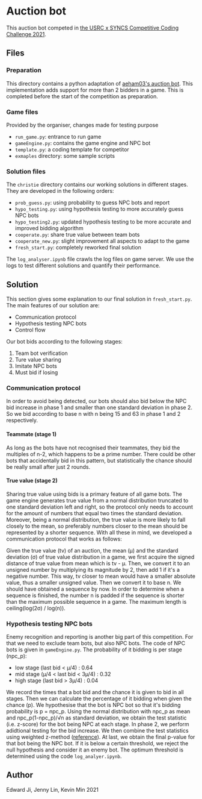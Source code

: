 Auction bot
===

This auction bot competed in [the USRC x SYNCS Competitive Coding Challenge 2021](http://auctions11.usydrobotics.club/).

## Files

### Preparation
This directory contains a python adaptation of [aeham03's auction bot](https://github.com/aehm03/auction-bot). This implementation 
adds support for more than 2 bidders in a game. This is completed before the start of the competition as preparation.

### Game files

Provided by the organiser, changes made for testing purpose

- `run_game.py`: 
  entrance to run game
- `gameEngine.py`:
  contains the game engine and NPC bot
- `template.py`:
  a coding template for competitor
- `exmaples` directory:
  some sample scripts

### Solution files

The `christie` directory contains our working solutions in different stages. They are developed in the following orders:

- `prob_guess.py`:
  using probability to guess NPC bots and report
- `hypo_testing.py`:
  using hypothesis testing to more accurately guess NPC bots
- `hypo_testing2.py`:
  updated hypothesis testing to be more accurate and improved bidding algorithm
- `cooperate.py`:
  share true value between team bots
- `cooperate_new.py`:
  slight improvement all aspects to adapt to the game
- `fresh_start.py`:
  completely reworked final solution

The `log_analyser.ipynb` file crawls the log files on game server. We use the logs to test different solutions and 
quantify their performance.  

## Solution

This section gives some explanation to our final solution in `fresh_start.py`.
The main features of our solution are:

- Communication protocol
- Hypothesis testing NPC bots
- Control flow

Our bot bids according to the following stages:

1. Team bot verification
2. Ture value sharing
3. Imitate NPC bots
4. Must bid if losing

### Communication protocol

In order to avoid being detected, our bots should also bid below the NPC bid increase in phase 1 and smaller than one 
standard deviation in phase 2. So we bid according to base n with n being 15 and 63 in phase 1 and 2 respectively.

#### Teammate (stage 1)

As long as the bots have not recognised their teammates, they bid the multiples of n-2, which happens to be a prime 
number. There could be other bots that accidentally bid in this pattern, but statistically the chance should be really 
small after just 2 rounds.

#### True value (stage 2)

Sharing true value using bids is a primary feature of all game bots. The game engine generates true value from a normal 
distribution truncated to one standard deviation left and right, so the protocol only needs to account for the amount 
of numbers that equal two times the standard deviation. Moreover, being a normal distribution, the true value is more 
likely to fall closely to the mean, so preferably numbers closer to the mean should be represented by a shorter 
sequence. With all these in mind, we developed a communication protocol that works as 
follows:

Given the true value (tv) of an auction, the mean (µ) and the standard deviation (σ) of true value distribution in a 
game, we first acquire the signed distance of true value from mean which is tv - µ. Then, we convert it to an unsigned 
number by multiplying its magnitude by 2, then add 1 if it's a negative number. This way, tv closer to mean would have 
a smaller absolute value, thus a smaller unsigned value. Then we convert it to base n. We should have obtained a 
sequence by now. In order to determine when a sequence is finished, the number n is padded if the sequence is shorter 
than the maximum possible sequence in a game. The maximum length is ceiling(log(2σ) / log(n)).

### Hypothesis testing NPC bots

Enemy recognition and reporting is another big part of this competition. For that we need to exclude team bots, but 
also NPC bots. The code of NPC bots is given in `gameEngine.py`. The probability of it bidding is per stage (npc_p): 

- low stage (last bid < µ/4) : 0.64
- mid stage (µ/4 < last bid < 3µ/4) : 0.32
- high stage (last bid > 3µ/4) : 0.04

We record the times that a bot bid and the chance it is given to bid in all stages. Then we can calculate the 
percentage of it bidding when given the chance (p). We hypothesise that the bot is NPC bot so that it's bidding 
probability is p = npc_p. Using the normal distribution with npc_p as mean and npc_p(1-npc_p)/√n as standard deviation, 
we obtain the test statistic (i.e. z-score) for the bot being NPC at each stage. In phase 2, we perform adidtional 
testing for the bid increase. We then combine the test statistics using weighted z-method ([reference](https://onlinelibrary.wiley.com/doi/pdf/10.1111/j.1420-9101.2005.00917.x)).
At last, we obtain the final p-value for that bot being the NPC bot. If it is below a certain threshold, we reject the 
null hypothesis and consider it an enemy bot. The optimum threshold is determined using the code `log_analyer.ipynb`.

## Author

Edward Ji, Jenny Lin, Kevin Min 2021